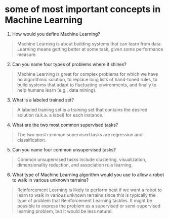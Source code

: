 # some of most important concepts in Machine Learning

1. How would you define Machine Learning?

> Machine Learning is about building systems that can learn from data. Learning means getting better at some task, given some performance measure.
>

2. Can you name four types of problems where it shines?

> Machine Learning is great for complex problems for which we have no algorithmic solution, to replace long lists of hand-tuned rules, to build systems that adapt to fluctuating environments, and finally to help humans learn (e.g., data mining).
>

3. What is a labeled trained set?

> A labeled training set is a training set that contains the desired solution (a.k.a. a label) for each instance.
>

4. What are the two most common supervised tasks?

> The two most common supervised tasks are regression and classification.
>

5. Can you name four common unsupervised tasks?

> Common unsupervised tasks include clustering, visualization, dimensionality reduction, and association rule learning.
>

6. What type of Machine Learning algorithm would you use to allow a robot to walk in various unknown terrains?

> Reinforcement Learning is likely to perform best if we want a robot to learn to walk in various unknown terrains since this is typically the type of problem that Reinforcement Learning tackles. It might be possible to express the problem as a supervised or semi-supervised learning problem, but it would be less natural.
